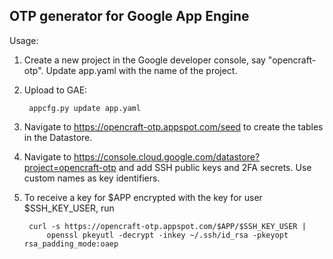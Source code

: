OTP generator for Google App Engine
-----------------------------------

Usage:

1. Create a new project in the Google developer console, say "opencraft-otp".
   Update app.yaml with the name of the project.

2. Upload to GAE:

        appcfg.py update app.yaml

3. Navigate to https://opencraft-otp.appspot.com/seed to create the tables in
   the Datastore.

4. Navigate to https://console.cloud.google.com/datastore?project=opencraft-otp
   and add SSH public keys and 2FA secrets.  Use custom names as key identifiers.

5. To receive a key for $APP encrypted with the key for user $SSH_KEY_USER, run

        curl -s https://opencraft-otp.appspot.com/$APP/$SSH_KEY_USER |
            openssl pkeyutl -decrypt -inkey ~/.ssh/id_rsa -pkeyopt rsa_padding_mode:oaep
